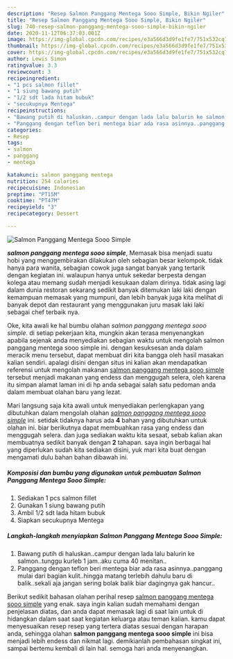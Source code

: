 ```yaml
---
description: "Resep Salmon Panggang Mentega Sooo Simple, Bikin Ngiler"
title: "Resep Salmon Panggang Mentega Sooo Simple, Bikin Ngiler"
slug: 740-resep-salmon-panggang-mentega-sooo-simple-bikin-ngiler
date: 2020-11-12T06:37:03.001Z
image: https://img-global.cpcdn.com/recipes/e3a566d3d9fe1fe7/751x532cq70/salmon-panggang-mentega-sooo-simple-foto-resep-utama.jpg
thumbnail: https://img-global.cpcdn.com/recipes/e3a566d3d9fe1fe7/751x532cq70/salmon-panggang-mentega-sooo-simple-foto-resep-utama.jpg
cover: https://img-global.cpcdn.com/recipes/e3a566d3d9fe1fe7/751x532cq70/salmon-panggang-mentega-sooo-simple-foto-resep-utama.jpg
author: Lewis Simon
ratingvalue: 3.3
reviewcount: 3
recipeingredient:
- "1 pcs salmon fillet"
- "1 siung bawang putih"
- "1/2 sdt lada hitam bubuk"
- "secukupnya Mentega"
recipeinstructions:
- "Bawang putih di haluskan..campur dengan lada lalu balurin ke salmon..tunggu kurleb 1 jam..aku cuma 40 menitan.."
- "Panggang dengan teflon beri mentega biar ada rasa asinnya..panggang mulai dari bagian kulit..hingga matang terlebih dahulu baru di balik..sekali aja jangan sering bolak balik biar dagingnya gak hancur.."
categories:
- Resep
tags:
- salmon
- panggang
- mentega

katakunci: salmon panggang mentega 
nutrition: 254 calories
recipecuisine: Indonesian
preptime: "PT15M"
cooktime: "PT47M"
recipeyield: "3"
recipecategory: Dessert

---
```



![Salmon Panggang Mentega Sooo Simple](https://img-global.cpcdn.com/recipes/e3a566d3d9fe1fe7/751x532cq70/salmon-panggang-mentega-sooo-simple-foto-resep-utama.jpg)

<b><i>salmon panggang mentega sooo simple</i></b>, Memasak bisa menjadi suatu hobi yang menggembirakan dilakukan oleh sebagian besar kelompok. tidak hanya para wanita, sebagian cowok juga sangat banyak yang tertarik dengan kegiatan ini. walaupun hanya untuk sekedar berpesta dengan kolega atau memang sudah menjadi kesukaan dalam dirinya. tidak asing lagi dalam dunia restoran sekarang sedikit banyak ditemukan laki laki dengan kemampuan memasak yang mumpuni, dan lebih banyak juga kita melihat di banyak depot dan restaurant yang menggunakan juru masak laki laki sebagai chef terbaik nya.



Oke, kita awali ke hal bumbu olahan <i>salmon panggang mentega sooo simple</i>. di setiap pekerjaan kita, mungkin akan terasa menyenangkan apabila sejenak anda menyediakan sebagian waktu untuk mengolah salmon panggang mentega sooo simple ini. dengan kesuksesan anda dalam meracik menu tersebut, dapat membuat diri kita bangga oleh hasil masakan kalian sendiri. apalagi disini dengan situs ini kalian akan mendapatkan referensi untuk mengolah makanan <u>salmon panggang mentega sooo simple</u> tersebut menjadi makanan yang endess dan menggugah selera, oleh karena itu simpan alamat laman ini di hp anda sebagai salah satu pedoman anda dalam membuat olahan baru yang lezat.


Mari langsung saja kita awali untuk menyediakan perlengkapan yang dibutuhkan dalam mengolah olahan <u><i>salmon panggang mentega sooo simple</i></u> ini. setidak tidaknya harus ada <b>4</b> bahan yang dibutuhkan untuk olahan ini. biar berikutnya dapat membuahkan rasa yang endess dan menggugah selera. dan juga sediakan waktu kita sesaat, sebab kalian akan membuatnya sedikit banyak dengan <b>2</b> tahapan. saya ingin berbagai hal yang diperlukan sudah kita sediakan disini, yuk mari kita buat dengan mengamati dulu bahan bahan dibawah ini.

<!--inarticleads1-->

##### Komposisi dan bumbu yang digunakan untuk pembuatan Salmon Panggang Mentega Sooo Simple:

1. Sediakan 1 pcs salmon fillet
1. Gunakan 1 siung bawang putih
1. Ambil 1/2 sdt lada hitam bubuk
1. Siapkan secukupnya Mentega




<!--inarticleads2-->

##### Langkah-langkah menyiapkan Salmon Panggang Mentega Sooo Simple:

1. Bawang putih di haluskan..campur dengan lada lalu balurin ke salmon..tunggu kurleb 1 jam..aku cuma 40 menitan..
1. Panggang dengan teflon beri mentega biar ada rasa asinnya..panggang mulai dari bagian kulit..hingga matang terlebih dahulu baru di balik..sekali aja jangan sering bolak balik biar dagingnya gak hancur..




Berikut sedikit bahasan olahan perihal resep <u>salmon panggang mentega sooo simple</u> yang enak. saya ingin kalian sudah memahami dengan penjelasan diatas, dan anda dapat memasak lagi di saat lain untuk di hidangkan dalam saat saat kegiatan keluarga atau teman kalian. kamu dapat menyesuaikan resep resep yang tertera diatas sesuai dengan harapan anda, sehingga olahan <b>salmon panggang mentega sooo simple</b> ini bisa menjadi lebih endess dan nikmat lagi. demikianlah pembahasan singkat ini, sampai bertemu kembali di lain hal. semoga hari anda menyenangkan.
